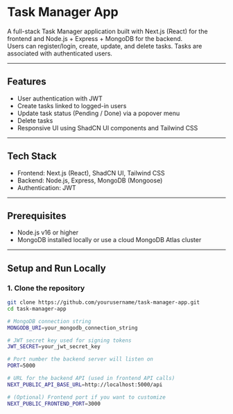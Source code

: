 # Task Manager App

A full-stack Task Manager application built with Next.js (React) for the frontend and Node.js + Express + MongoDB for the backend.  
Users can register/login, create, update, and delete tasks. Tasks are associated with authenticated users.

---

## Features

- User authentication with JWT
- Create tasks linked to logged-in users
- Update task status (Pending / Done) via a popover menu
- Delete tasks
- Responsive UI using ShadCN UI components and Tailwind CSS

---

## Tech Stack

- Frontend: Next.js (React), ShadCN UI, Tailwind CSS
- Backend: Node.js, Express, MongoDB (Mongoose)
- Authentication: JWT

---

## Prerequisites

- Node.js v16 or higher
- MongoDB installed locally or use a cloud MongoDB Atlas cluster

---

## Setup and Run Locally

### 1. Clone the repository

```bash
git clone https://github.com/yourusername/task-manager-app.git
cd task-manager-app

# MongoDB connection string
MONGODB_URI=your_mongodb_connection_string

# JWT secret key used for signing tokens
JWT_SECRET=your_jwt_secret_key

# Port number the backend server will listen on
PORT=5000

# URL for the backend API (used in frontend API calls)
NEXT_PUBLIC_API_BASE_URL=http://localhost:5000/api

# (Optional) Frontend port if you want to customize
NEXT_PUBLIC_FRONTEND_PORT=3000